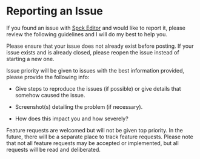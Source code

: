 # Reporting an Issue

If you found an issue with [Spck Editor](https://spck.io) and would like to report it, please review the following guidelines and I will do my best to help you.

Please ensure that your issue does not already exist before posting. If your issue exists and is already closed, please reopen the issue instead of starting a new one.

Issue priority will be given to issues with the best information provided, please provide the following info:

- Give steps to reproduce the issues (if possible) or give details that somehow caused the issue.

- Screenshot(s) detailing the problem (if necessary).

- How does this impact you and how severely?

Feature requests are welcomed but will not be given top priority. In the future, there will be a separate place to track feature requests. Please note that not all feature requests may be accepted or implemented, but all requests will be read and deliberated.
